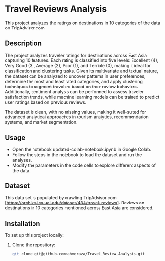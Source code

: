 # Travel Reviews Analysis
This project analyzes the ratings on destinations in 10 categories of the data on TripAdvisor.com

## Description

The project analyzes traveler ratings for destinations across East Asia capturing 10 features. 
Each rating is classified into five levels: Excellent (4), Very Good (3), Average (2), Poor (1), 
and Terrible (0), making it ideal for classification and clustering tasks. Given its multivariate and 
textual nature, the dataset can be analyzed to uncover patterns in user preferences, determine the 
most and least rated categories, and apply clustering techniques to segment travelers based on their 
review behaviors. Additionally, sentiment analysis can be performed to assess traveler satisfaction trends, 
while machine learning models can be trained to predict user ratings based on previous reviews. 

The dataset is clean, with no missing values, making it well-suited for advanced analytical approaches 
in tourism analytics, recommendation systems, and market segmentation.

## Usage

- Open the notebook updated-colab-notebook.ipynb in Google Colab.
- Follow the steps in the notebook to load the dataset and run the analyses.
- Modify the parameters in the code cells to explore different aspects of the data.

## Dataset 

This data set is populated by crawling TripAdvisor.com [https://archive.ics.uci.edu/dataset/484/travel+reviews]. 
Reviews on destinations in 10 categories mentioned across East Asia are considered.

## Installation
To set up this project locally:
1. Clone the repository:
   ```bash
   git clone git@github.com:ahmeraza/Travel_Review_Analysis.git
```

